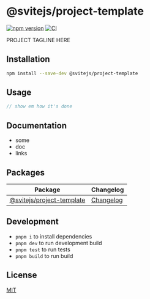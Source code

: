 # @svitejs/project-template

[![npm version](https://img.shields.io/npm/v/@svitejs/project-template)](https://www.npmjs.com/package/@svitejs/project-template)
[![CI](https://github.com/svitejs/project-template/actions/workflows/ci.yml/badge.svg)](https://github.com/svitejs/project-template/actions/workflows/ci.yml)

PROJECT TAGLINE HERE

## Installation

```bash
npm install --save-dev @svitejs/project-template
```

## Usage

```js
// show em how it's done
```

## Documentation

- some
- doc
- links

## Packages

| Package                                                | Changelog                                           |
| ------------------------------------------------------ | --------------------------------------------------- |
| [@svitejs/project-template](packages/project-template) | [Changelog](packages/project-template/CHANGELOG.md) |

## Development

- `pnpm i` to install dependencies
- `pnpm dev` to run development build
- `pnpm test` to run tests
- `pnpm build` to run build

## License

[MIT](./LICENSE)
